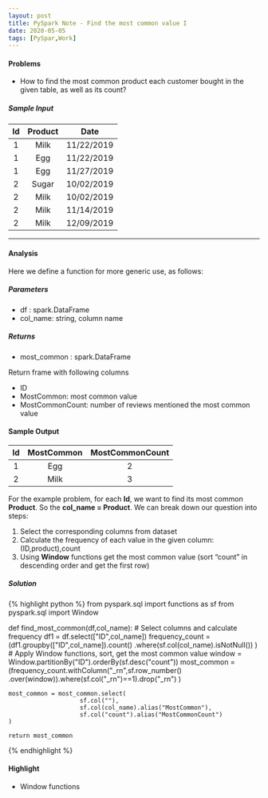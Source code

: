 ```yaml
---
layout: post
title: PySpark Note - Find the most common value I
date: 2020-05-05
tags: [PySpar,Work]
---
```


#### Problems ####
* How to find the most common product each customer bought in the given table, as well as its count?

##### Sample Input #####

| Id |  Product  | Date       |
|:--:|:---------:| :---------:|
|  1 |   Milk    | 11/22/2019 |
|  1 |    Egg    | 11/22/2019 |
|  1 |    Egg    | 11/27/2019 |
|  2 |   Sugar   | 10/02/2019 |
|  2 |   Milk    | 10/02/2019 |
|  2 |   Milk    | 11/14/2019 |
|  2 |   Milk    | 12/09/2019 |

***

#### Analysis ####

Here we define a function for more generic use, as follows:  

##### Parameters #####
* df : spark.DataFrame
* col_name: string, column name

##### Returns #####
* most_common : spark.DataFrame

Return frame with following columns
* ID
* MostCommon: most common value
* MostCommonCount: number of reviews mentioned the most common value

#### Sample Output ####

| Id |  MostCommon  | MostCommonCount |
|:--:|:------------:| :--------------:|
|  1 |    Egg       | 2               |
|  2 |    Milk      | 3               |

For the example problem, for each **Id**, we want to find its most common **Product**.
So the **col_name = Product**. We can break down our question into steps:
1. Select the corresponding columns from dataset
2. Calculate the frequency of each value in the given column: (ID,product),count
3. Using **Window** functions get the most common value (sort “count” in descending order and get the first row)

##### Solution #####

{% highlight python %}
from pyspark.sql import functions as sf
from pyspark.sql import Window

def find_most_common(df,col_name):
    # Select columns and calculate frequency
    df1 = df.select(["ID",col_name])
    frequency_count = (df1.groupby(["ID",col_name]).count()
                         .where(sf.col(col_name).isNotNull())
    )
    # Apply Window functions, sort, get the most common value
    window = Window.partitionBy("ID").orderBy(sf.desc("count"))
    most_common = (frequency_count.withColumn("_rn",sf.row_number()
                        .over(window)).where(sf.col("_rn")==1).drop("_rn")
    )

    most_common = most_common.select(
                        sf.col(""),
                        sf.col(col_name).alias("MostCommon"),
                        sf.col("count").alias("MostCommonCount")
    )

    return most_common

{% endhighlight %}


#### Highlight ####

* Window functions
